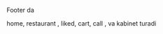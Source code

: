 Footer da

home, restaurant , liked, cart, call , va kabinet turadi

<!-- hamma narsani private qilish kk  -->